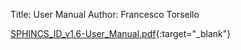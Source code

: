 Title: User Manual
Author: Francesco Torsello

[SPHINCS_ID_v1.6-User_Manual.pdf](user-manual.pdf){:target="_blank"}
